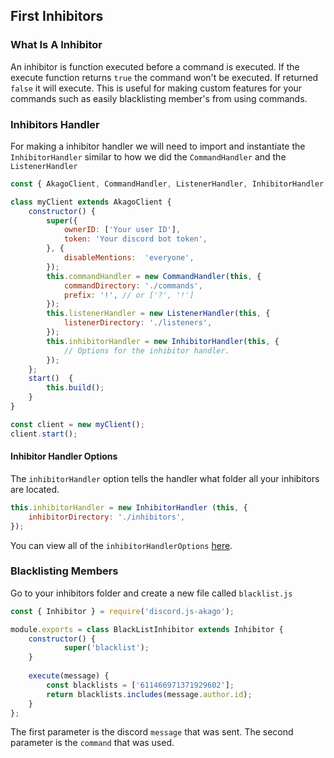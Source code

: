 ## First Inhibitors
### What Is A Inhibitor
An inhibitor is function executed before a command is executed. 
If the execute function returns `true` the command won't be executed. If returned `false` it will execute.
This is useful for making custom features for your commands such as easily blacklisting member's from using commands.
### Inhibitors Handler
For making a inhibitor handler we will need to import and instantiate the `InhibitorHandler` similar to how we did the `CommandHandler` and the `ListenerHandler`
```js
const { AkagoClient, CommandHandler, ListenerHandler, InhibitorHandler } = require('discord.js-akago');

class myClient extends AkagoClient {
	constructor() {
		super({
			ownerID: ['Your user ID'],
			token: 'Your discord bot token',
		}, {
			disableMentions:  'everyone',
		});
		this.commandHandler = new CommandHandler(this, {
			commandDirectory: './commands',
			prefix: '!', // or ['?', '!']
		});
		this.listenerHandler = new ListenerHandler(this, {
			listenerDirectory: './listeners',
		});
		this.inhibitorHandler = new InhibitorHandler(this, {
			// Options for the inhibitor handler.
		});
	};
	start()  {
		this.build();
	}
}

const client = new myClient();
client.start();
```
#### Inhibitor Handler Options
The `inhibitorHandler` option tells the handler what folder all your inhibitors are located.
```js
this.inhibitorHandler = new InhibitorHandler (this, {
	inhibitorDirectory: './inhibitors',
});
```
You can view all of the `inhibitorHandlerOptions` [here](https://discord-akago.github.io/global.html#inhibitorHandlerOptions).
### Blacklisting Members
Go to your inhibitors folder and create a new file called `blacklist.js`
```js
const { Inhibitor } = require('discord.js-akago');

module.exports = class BlackListInhibitor extends Inhibitor {
	constructor() {
			super('blacklist');
	}
	
	execute(message) {
		const blacklists = ['611466971371929602']; 
		return blacklists.includes(message.author.id);
	}
};
```
The first parameter is the discord `message` that was sent.
The second parameter is the `command` that was used.
